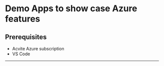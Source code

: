 # Demo Apps to show case Azure features
## Prerequisites
* Acvite Azure subscription
* VS Code

---
